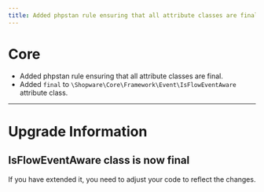 ```yaml
---
title: Added phpstan rule ensuring that all attribute classes are final
---
```

# Core
* Added phpstan rule ensuring that all attribute classes are final.
* Added `final` to `\Shopware\Core\Framework\Event\IsFlowEventAware` attribute class.
___
# Upgrade Information
## IsFlowEventAware class is now final
If you have extended it, you need to adjust your code to reflect the changes.
